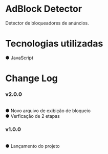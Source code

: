 # AdBlock Detector
Detector de bloqueadores de anúncios.
# Tecnologias utilizadas
● JavaScript
# Change Log
<h3>v2.0.0</h3><br>
● Novo arquivo de exibição de bloqueio<br>
● Verficação de 2 etapas<br>
<h3>v1.0.0</h3><br>
● Lançamento do projeto
